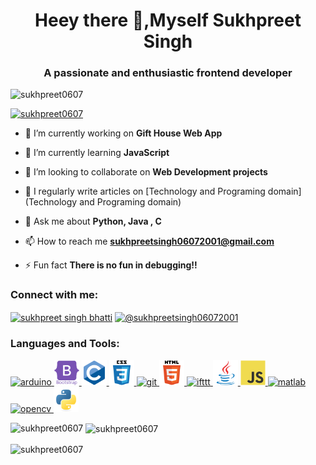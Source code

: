 <h1 align="center">Heey there 👋,Myself Sukhpreet Singh</h1>
<h3 align="center">A passionate and enthusiastic frontend developer</h3>

<p align="left"> <img src="https://komarev.com/ghpvc/?username=sukhpreet0607&label=Profile%20views&color=0e75b6&style=flat" alt="sukhpreet0607" /> </p>

<p align="left"> <a href="https://github.com/ryo-ma/github-profile-trophy"><img src="https://github-profile-trophy.vercel.app/?username=sukhpreet0607" alt="sukhpreet0607" /></a> </p>

- 🔭 I’m currently working on **Gift House Web App**

- 🌱 I’m currently learning **JavaScript**

- 👯 I’m looking to collaborate on **Web Development projects**

- 📝 I regularly write articles on [Technology and Programing domain](Technology and Programing domain)

- 💬 Ask me about **Python, Java , C**

- 📫 How to reach me **sukhpreetsingh06072001@gmail.com**

- ⚡ Fun fact **There is no fun in debugging!!**

<h3 align="left">Connect with me:</h3>
<p align="left">
<a href="https://linkedin.com/in/sukhpreet singh bhatti" target="blank"><img align="center" src="https://raw.githubusercontent.com/rahuldkjain/github-profile-readme-generator/master/src/images/icons/Social/linked-in-alt.svg" alt="sukhpreet singh bhatti" height="30" width="40" /></a>
<a href="https://medium.com/@sukhpreetsingh06072001" target="blank"><img align="center" src="https://raw.githubusercontent.com/rahuldkjain/github-profile-readme-generator/master/src/images/icons/Social/medium.svg" alt="@sukhpreetsingh06072001" height="30" width="40" /></a>
</p>

<h3 align="left">Languages and Tools:</h3>
<p align="left"> <a href="https://www.arduino.cc/" target="_blank" rel="noreferrer"> <img src="https://cdn.worldvectorlogo.com/logos/arduino-1.svg" alt="arduino" width="40" height="40"/> </a> <a href="https://getbootstrap.com" target="_blank" rel="noreferrer"> <img src="https://raw.githubusercontent.com/devicons/devicon/master/icons/bootstrap/bootstrap-plain-wordmark.svg" alt="bootstrap" width="40" height="40"/> </a> <a href="https://www.cprogramming.com/" target="_blank" rel="noreferrer"> <img src="https://raw.githubusercontent.com/devicons/devicon/master/icons/c/c-original.svg" alt="c" width="40" height="40"/> </a> <a href="https://www.w3schools.com/css/" target="_blank" rel="noreferrer"> <img src="https://raw.githubusercontent.com/devicons/devicon/master/icons/css3/css3-original-wordmark.svg" alt="css3" width="40" height="40"/> </a> <a href="https://git-scm.com/" target="_blank" rel="noreferrer"> <img src="https://www.vectorlogo.zone/logos/git-scm/git-scm-icon.svg" alt="git" width="40" height="40"/> </a> <a href="https://www.w3.org/html/" target="_blank" rel="noreferrer"> <img src="https://raw.githubusercontent.com/devicons/devicon/master/icons/html5/html5-original-wordmark.svg" alt="html5" width="40" height="40"/> </a> <a href="https://ifttt.com/" target="_blank" rel="noreferrer"> <img src="https://www.vectorlogo.zone/logos/ifttt/ifttt-ar21.svg" alt="ifttt" width="40" height="40"/> </a> <a href="https://www.java.com" target="_blank" rel="noreferrer"> <img src="https://raw.githubusercontent.com/devicons/devicon/master/icons/java/java-original.svg" alt="java" width="40" height="40"/> </a> <a href="https://developer.mozilla.org/en-US/docs/Web/JavaScript" target="_blank" rel="noreferrer"> <img src="https://raw.githubusercontent.com/devicons/devicon/master/icons/javascript/javascript-original.svg" alt="javascript" width="40" height="40"/> </a> <a href="https://www.mathworks.com/" target="_blank" rel="noreferrer"> <img src="https://upload.wikimedia.org/wikipedia/commons/2/21/Matlab_Logo.png" alt="matlab" width="40" height="40"/> </a> <a href="https://opencv.org/" target="_blank" rel="noreferrer"> <img src="https://www.vectorlogo.zone/logos/opencv/opencv-icon.svg" alt="opencv" width="40" height="40"/> </a> <a href="https://www.python.org" target="_blank" rel="noreferrer"> <img src="https://raw.githubusercontent.com/devicons/devicon/master/icons/python/python-original.svg" alt="python" width="40" height="40"/> </a> </p>

<p><img align="left" src="https://github-readme-stats.vercel.app/api/top-langs?username=sukhpreet0607&show_icons=true&locale=en&layout=compact" alt="sukhpreet0607" /></p>

<p>&nbsp;<img align="center" src="https://github-readme-stats.vercel.app/api?username=sukhpreet0607&show_icons=true&locale=en" alt="sukhpreet0607" /></p>

<p><img align="center" src="https://github-readme-streak-stats.herokuapp.com/?user=sukhpreet0607&" alt="sukhpreet0607" /></p>

